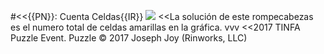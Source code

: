 #<<{{PN}}: Cuenta Celdas{{IR}}
![](data/ES/countCells/countCells-{{IN}}.png)
<<La solución de este rompecabezas es el numero total de celdas amarillas en la gráfica.
vvv
<<2017 TINFA Puzzle Event. Puzzle © 2017 Joseph Joy (Rinworks, LLC)
